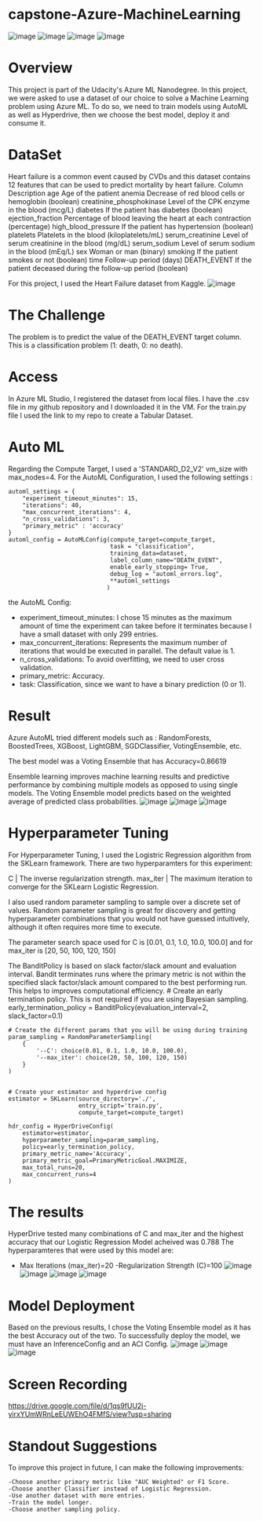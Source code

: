 # capstone-Azure-MachineLearning
![image](https://user-images.githubusercontent.com/59172649/150382135-6d1116f4-a4cb-4c82-8278-3b59cccdeb45.png)
![image](https://user-images.githubusercontent.com/59172649/150382210-bbd0d644-8bbe-42e0-866f-47de2dd55b0c.png)
![image](https://user-images.githubusercontent.com/59172649/150382327-4559b921-1dfb-4034-8d5d-97ca04318db4.png)
![image](https://user-images.githubusercontent.com/59172649/150382483-9c69de02-eaf1-49fc-a99d-76c8adb01189.png)


# Overview 
This project is part of the Udacity's Azure ML Nanodegree. In this project, we were asked to use a dataset of our choice to solve a Machine Learning problem using Azure ML. To do so, we need to train models using AutoML as well as Hyperdrive, then we choose the best model, deploy it and consume it.
# DataSet
Heart failure is a common event caused by CVDs and this dataset contains 12 features that can be used to predict mortality by heart failure.
Column	Description
age	Age of the patient
anemia	Decrease of red blood cells or hemoglobin (boolean)
creatinine_phosphokinase	Level of the CPK enzyme in the blood (mcg/L)
diabetes	If the patient has diabetes (boolean)
ejection_fraction	Percentage of blood leaving the heart at each contraction (percentage)
high_blood_pressure	If the patient has hypertension (boolean)
platelets	Platelets in the blood (kiloplatelets/mL)
serum_creatinine	Level of serum creatinine in the blood (mg/dL)
serum_sodium	Level of serum sodium in the blood (mEq/L)
sex	Woman or man (binary)
smoking	If the patient smokes or not (boolean)
time	Follow-up period (days)
DEATH_EVENT	If the patient deceased during the follow-up period (boolean)


For this project, I used the Heart Failure dataset from Kaggle.
![image](https://user-images.githubusercontent.com/59172649/148777619-e38b9caf-ebcb-4b20-bdfc-1b38d49afc6b.png)

# The Challenge 
The problem is to predict the value of the DEATH_EVENT target column. This is a classification problem (1: death, 0: no death).
# Access 
In Azure ML Studio, I registered the dataset from local files. I have the .csv file in my github repository and I downloaded it in the VM. For the train.py file I used the link to my repo to create a Tabular Dataset.
# Auto ML 
Regarding the Compute Target, I used a 'STANDARD_D2_V2' vm_size with max_nodes=4. For the AutoML Configuration, I used the following settings :

    automl_settings = {
        "experiment_timeout_minutes": 15,
        "iterations": 40,
        "max_concurrent_iterations": 4,
        "n_cross_validations": 3,
        "primary_metric" : 'accuracy'
    }
    automl_config = AutoMLConfig(compute_target=compute_target,
                                 task = "classification",
                                 training_data=dataset,
                                 label_column_name="DEATH_EVENT",
                                 enable_early_stopping= True,
                                 debug_log = "automl_errors.log",
                                 **automl_settings
                                )
 the AutoML Config:

   - experiment_timeout_minutes: I chose 15 minutes as the maximum amount of time the experiment can takee before it terminates because I have a small dataset with only 299 entries.
   - max_concurrent_iterations: Represents the maximum number of iterations that would be executed in parallel. The default value is 1.
   - n_cross_validations: To avoid overfitting, we need to user cross validation.
   - primary_metric: Accuracy.
   - task: Classification, since we want to have a binary prediction (0 or 1).
# Result 
Azure AutoML tried different models such as : RandomForests, BoostedTrees, XGBoost, LightGBM, SGDClassifier, VotingEnsemble, etc.

The best model was a Voting Ensemble that has Accuracy=0.86619

Ensemble learning improves machine learning results and predictive performance by combining multiple models as opposed to using single models. The Voting Ensemble model predicts based on the weighted average of predicted class probabilities.
![image](https://user-images.githubusercontent.com/59172649/148777728-9777f63f-4079-4512-9953-7659bab119a4.png)
![image](https://user-images.githubusercontent.com/59172649/148777760-0a90601e-1b6d-4e22-a78d-31e331c2217a.png)
![image](https://user-images.githubusercontent.com/59172649/148777803-b2b9eb89-3427-478f-869f-8dfc3624bb8c.png)
# Hyperparameter Tuning
For Hyperparameter Tuning, I used the Logistric Regression algorithm from the SKLearn framework. There are two hyperparamters for this experiment:

C | The inverse regularization strength. max_iter | The maximum iteration to converge for the SKLearn Logistic Regression.

I also used random parameter sampling to sample over a discrete set of values. Random parameter sampling is great for discovery and getting hyperparameter combinations that you would not have guessed intuitively, although it often requires more time to execute.

The parameter search space used for C is [0.01, 0.1, 1.0, 10.0, 100.0] and for max_iter is [20, 50, 100, 120, 150]

The BanditPolicy is based on slack factor/slack amount and evaluation interval. Bandit terminates runs where the primary metric is not within the specified slack factor/slack amount compared to the best performing run. This helps to improves computational efficiency.
    # Create an early termination policy. This is not required if you are using Bayesian sampling.
    early_termination_policy = BanditPolicy(evaluation_interval=2, slack_factor=0.1)


    # Create the different params that you will be using during training
    param_sampling = RandomParameterSampling(
        {
            '--C': choice(0.01, 0.1, 1.0, 10.0, 100.0),
            '--max_iter': choice(20, 50, 100, 120, 150)
        }
    )


    # Create your estimator and hyperdrive config
    estimator = SKLearn(source_directory='./', 
                        entry_script='train.py',
                        compute_target=compute_target)

    hdr_config = HyperDriveConfig(
        estimator=estimator, 
        hyperparameter_sampling=param_sampling, 
        policy=early_termination_policy, 
        primary_metric_name='Accuracy', 
        primary_metric_goal=PrimaryMetricGoal.MAXIMIZE, 
        max_total_runs=20, 
        max_concurrent_runs=4
    )
  # The results 
  HyperDrive tested many combinations of C and max_iter and the highest accuracy that our Logistic Regression Model acheived was 0.788
  The hyperparamteres that were used by this model are:
  - Max Iterations (max_iter)=20
  -Regularization Strength (C)=100
  ![image](https://user-images.githubusercontent.com/59172649/148778274-d3616ba6-d53d-4b15-829a-f78c398ae5b0.png)
  ![image](https://user-images.githubusercontent.com/59172649/148778404-b6d6ae4c-b104-43a7-8466-c65327d1cc50.png)
![image](https://user-images.githubusercontent.com/59172649/148778421-aeef31b5-f0c5-41bb-b2a3-03ddbb2e1db5.png)
![image](https://user-images.githubusercontent.com/59172649/148778479-ca1cea18-d75b-4485-8bfa-61e0939611df.png)
 # Model Deployment
 Based on the previous results, I chose the Voting Ensemble model as it has the best Accuracy out of the two. To successfully deploy the model, we must have an InferenceConfig and an ACI Config.
 ![image](https://user-images.githubusercontent.com/59172649/148778987-5784812d-8a60-4a80-8b5f-66f7665d9fc6.png)
![image](https://user-images.githubusercontent.com/59172649/148779122-b4098e1f-265c-49a1-8bc1-59c68a884402.png)
![image](https://user-images.githubusercontent.com/59172649/150383500-e8283a1d-304b-4b79-8e59-932a7b3251a0.png)

# Screen Recording 
https://drive.google.com/file/d/1qs9fUU2j-yirxYUmWRnLeEUWEhO4FMfS/view?usp=sharing
# Standout Suggestions 
To improve this project in future, I can make the following improvements:

    -Choose another primary metric like "AUC Weighted" or F1 Score.
    -Choose another Classifier instead of Logistic Regression.
    -Use another dataset with more entries.
    -Train the model longer.
    -Choose another sampling policy.














